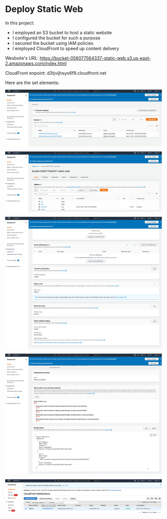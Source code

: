 # Deploy Static Web

In this project:
-  I employed an S3 bucket to host a static website
-  I configured the bucket for such a purpose
-  I secured the bucket using IAM policies
-  I employed CloudFront to speed up content delivery

Wesbsite's URL: https://bucket-056077564337-static-web.s3.us-east-2.amazonaws.com/index.html

CloudFront enpoint: d3tjvijhsyo6f9.cloudfront.net

Here are the set elements:

![1](S3_bucket.png)

![2](Uploaded_files_to_S3.png)

![3](S3_supports_static_website_hosting.png)

![4](bucket_policy.png)

![5](cloudfront_enabled.png)
